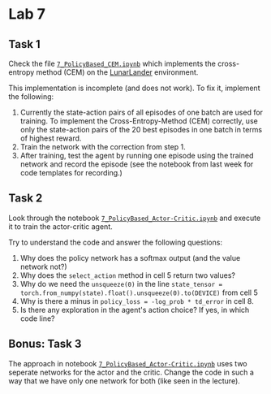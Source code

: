 # Lab 7

## Task 1

Check the file [`7_PolicyBased_CEM.ipynb`](7_PolicyBased_CEM.ipynb)
which implements the cross-entropy method (CEM) on the [LunarLander](https://gymnasium.farama.org/environments/box2d/lunar_lander/) environment.

This implementation is incomplete (and does not work). To fix it, implement the following:

1. Currently the state-action pairs of all episodes of one batch are used for training. To implement the Cross-Entropy-Method (CEM) correctly, use only the state-action pairs of the 20 best episodes in one batch in terms of highest reward.
2. Train the network with the correction from step 1.
3. After training, test the agent by running one episode using the trained network and record the episode
(see the notebook from last week for code templates for recording.)

## Task 2
Look through the notebook [`7_PolicyBased_Actor-Critic.ipynb`](7_PolicyBased_Actor-Critic.ipynb) and execute it to train the actor-critic 
agent.

Try to understand the code  and answer the following questions:

1. Why does the policy network has a softmax output (and the value network not?)
2. Why does the `select_action` method in cell 5 return two values?
3. Why do we need the `unsqueeze(0)` in the line `state_tensor = torch.from_numpy(state).float().unsqueeze(0).to(DEVICE)` from cell 5
4. Why is there a minus in `policy_loss = -log_prob * td_error` in cell 8.
5. Is there any exploration in the agent's action choice? If yes, in which code line?

## Bonus: Task 3
The approach in notebook [`7_PolicyBased_Actor-Critic.ipynb`](7_PolicyBased_Actor-Critic.ipynb) uses two seperate networks for the actor and the critic. Change the code in such a way that we have only one network for both (like seen in the lecture).